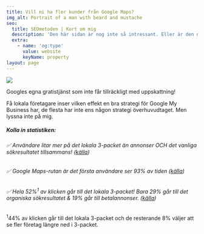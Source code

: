 ```yaml
---
title: Vill ni ha fler kunder från Google Maps?
img_alt: Portrait of a man with beard and mustache
seo:
  title: SEOmetoden | Kort om mig
  description: 'Den här sidan är nog inte så intressant. Eller är den det? '
  extra:
    - name: 'og:type'
      value: website
      keyName: property
layout: page
---
```

![](<stackbit_asset_id:static:static/images/Screenshot 2021-08-02 at 21-04-50 Google My Business – stärk kundengagemanget på Google.png>)

Googles egna gratistjänst som inte får tillräckligt med uppskattning! 

Få lokala företagare inser vilken effekt en bra strategi för Google My Business har, de flesta har inte ens någon strategi överhuvudtaget. Men lyssna inte på mig.

##### Kolla in statistiken:

###### :white_check_mark: Användare litar mer på det lokala 3-packet än annonser OCH det vanliga sökresultatet tillsammans! ([källa](https://www.searchenginewatch.com/2015/08/27/google-local-pack-is-233-percent-more-important/))

###### :white_check_mark: Google Maps-rutan är det första användare ser 93% av tiden  ([källa](https://www.seoclarity.net/how-googles-local-pack-update-has-reshaped-the-organic-landscape-12952/))

###### :white_check_mark: Hela 52%<sup>1</sup> av klicken går till det lokala 3-packet! Bara 29% går till det organiska sökresultatet & 19% går till betalannonser. ([källa](https://moz.com/blog/the-new-snack-pack-where-users-clicking-how-you-can-win))&#xA;&#xA;

<sup>1</sup>44% av klicken går till det lokala 3-packet och de resterande 8% väljer att se fler företag längre ned i 3-packet.
